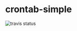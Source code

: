 # crontab-simple

![travis status](https://travis-ci.org/lizdeika/crontab-simple.svg?branch=master)
